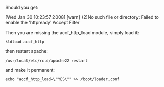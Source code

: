 Should you get:

[Wed Jan 30 10:23:57 2008] [warn] (2)No such file or directory: Failed to enable the 'httpready' Accept Filter

Then you are missing the accf_http_load module, simply load it:

```
kldload accf_http
```

then restart apache:

```
/usr/local/etc/rc.d/apache22 restart
```

and make it permanent:

```
echo "accf_http_load=\"YES\"" >> /boot/loader.conf
```
